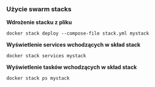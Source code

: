 ### Użycie swarm stacks

**Wdrożenie stacku z pliku**

```shell
docker stack deploy --compose-file stack.yml mystack
```

**Wyświetlenie services wchodzących w skład stack**

```shell
docker stack services mystack
```

**Wyświetlenie tasków wchodzących w skład stack**

```shell
docker stack ps mystack
```
